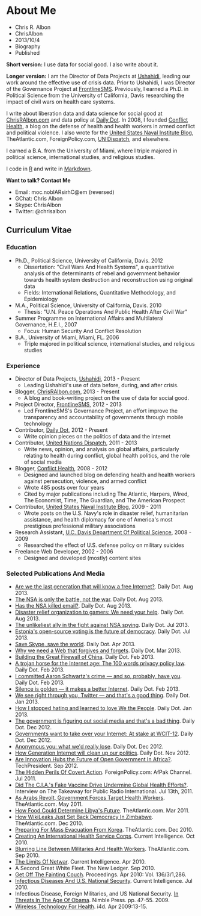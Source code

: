 # About Me
- Chris R. Albon
- ChrisAlbon
- 2013/10/4
- Biography
- Published

**Short version:** I use data for social good. I also write about it.

**Longer version:** I am the Director of Data Projects at [Ushahidi](http://www.ushahidi.com), leading our work around the effective use of crisis data. Prior to Ushahidi, I was Director of the Governance Project at [FrontlineSMS](http://www.frontlinesms.com). Previously, I earned a Ph.D. in Political Science from the University of California, Davis researching the impact of civil wars on health care systems.

I write about liberation data and data science for social good at [ChrisRAlbon.com](http://chrisralbon.com) and data policy at [Daily Dot](http://dailydot.com). In 2008, I founded [Conflict Health](http://conflicthealth.com), a blog on the defense of health and health workers in armed conflict and political violence. I also wrote for the [United States Naval Institute Blog](http://blog.usni.org), TheAtlantic.com, ForeignPolicy.com, [UN Dispatch](http://undispatch.com), and elsewhere.

I earned a B.A. from the University of Miami, where I triple majored in political science, international studies, and religious studies.

I code in [R](http://r-project.org) and write in [Markdown](http://daringfireball.net/projects/markdown/).

**Want to talk? Contact Me**

- Email: moc.noblARsirhC@em (reversed)
- GChat: Chris Albon
- Skype: ChrisAlbon
- Twitter: @chrisalbon

## Curriculum Vitae

### Education

- Ph.D., Political Science, University of California, Davis. 2012
	- Dissertation: "Civil Wars And Health Systems", a quantitative analysis of the determinants of rebel and government behavior towards health system destruction and reconstruction using original data
	- Fields: International Relations, Quantitative Methodology, and Epidemiology
- M.A., Political Science, University of California, Davis. 2010
	- Thesis: "U.N. Peace Operations And Public Health After Civil War"
- Summer Programme on International Affairs and Multilateral Governance, H.E.I., 2007
	- Focus: Human Security And Conflict Resolution
- B.A., University of Miami, Miami, FL. 2006
	- Triple majored in political science, international studies, and religious studies

### Experience

- Director of Data Projects, [Ushahidi](http://www.ushahidi.com), 2013 - Present
	- Leading Ushahidi's use of data before, during, and after crisis.
- Blogger, [ChrisRAlbon.com](http://chrisralbon.com), 2013 - Present
	- A blog and book-writing project on the use of data for social good.
- Project Director, [FrontlineSMS](http://www.frontlinesms.com), 2012 - 2013
	- Led FrontlineSMS's Governance Project, an effort improve the transparency and accountability of governments through mobile technology
- Contributor, [Daily Dot](http://dailydot.com), 2012 - Present
	- Write opinion pieces on the politics of data and the internet
- Contributor, [United Nations Dispatch](http://undispatch.com), 2011 - 2013
	- Write news, opinion, and analysis on global affairs, particularly relating to health during conflict, global health politics, and the role of social media
- Blogger, [Conflict Health](http://conflicthealth.com), 2008 - 2012
	- Designed and launched blog on defending health and health workers against persecution, violence, and armed conflict
	- Wrote 485 posts over four years
	- Cited by major publications including The Atlantic, Harpers, Wired, The Economist, Time, The Guardian, and The American Prospect
- Contributor, [United States Naval Institute Blog](blog.usni.org), 2009 - 2011
	- Wrote posts on the U.S. Navy's role in disaster relief, humanitarian assistance, and health diplomacy for one of America's most prestigious professional military associations
- Research Assistant, [U.C. Davis Department Of Political Science](http://ps.ucdavis.edu), 2008 - 2009
	- Researched the effect of U.S. defense policy on military suicides
- Freelance Web Developer, 2002 - 2006
	- Designed and developed (mostly) content sites

### Selected Publications And Media

- [Are we the last generation that will know a free Internet?](http://www.dailydot.com/opinion/albon-last-generation-free-internet/). Daily Dot. Aug 2013.
- [The NSA is only the battle, not the war](http://www.dailydot.com/opinion/albon-nsa-battle-not-war/). Daily Dot. Aug 2013.
- [Has the NSA killed email?](http://www.dailydot.com/opinion/albon-has-nsa-killed-email/). Daily Dot. Aug 2013.
- [Disaster relief organization to gamers: We need your help](http://www.dailydot.com/opinion/albon-disaster-relief-to-gamers-need-help-Internet-Response-League/). Daily Dot. Aug 2013.
- [The unlikeliest ally in the fight against NSA spying](http://www.dailydot.com/opinion/albon-unlikely-ally-fight-NSA-spying-microsoft/). Daily Dot. Jul 2013.
- [Estonia's open-source voting is the future of democracy](http://www.dailydot.com/opinion/albon-estonia-open-source-voting-democracy/). Daily Dot. Jul 2013.
- [Save Skype, save the world](http://www.dailydot.com/opinion/albon-save-skype-save-the-world/). Daily Dot. Apr 2013.
- [Why we need a Web that forgives and forgets](http://www.dailydot.com/opinion/albon-web-that-forgives-and-forgets/). Daily Dot. Mar 2013.
- [Building the Great Firewall of China](http://www.dailydot.com/opinion/albon-building-great-firewall-china/). Daily Dot. Feb 2013.
- [A trojan horse for the Internet age: The 100 words privacy policy law](http://www.dailydot.com/opinion/albon-trojan-horse-100-word-privacy-law/). Daily Dot. Feb 2013.
- [I committed Aaron Schwartz's crime — and so, probably, have you](http://www.dailydot.com/opinion/albon-I-committed-aaron-swartz-crime/). Daily Dot. Feb 2013.
- [Silence is golden — it makes a better Internet](http://www.dailydot.com/opinion/albon-silence-is-golden-better-internet/). Daily Dot. Feb 2013.
- [We see right through you, Twitter — and that's a good thing](http://www.dailydot.com/opinion/albon-we-see-right-through-you-twitter-good-thing/). Daily Dot. Jan 2013.
- [How I stopped hating and learned to love We the People](http://www.dailydot.com/opinion/albon-how-i-stopped-hating-love-we-the-people/). Daily Dot. Jan 2013.
- [The government is figuring out social media and that's a bad thing](http://www.dailydot.com/opinion/albon-government-figuring-out-social-media-bad/). Daily Dot. Dec 2012.
- [Governments want to take over your Internet: At stake at WCIT-12](http://www.dailydot.com/opinion/albon-governments-want-to-take-your-Internet/). Daily Dot. Dec 2012.
- [Anonymous you: what we'd really lose](http://www.dailydot.com/opinion/albon-for-anonymity/). Daily Dot. Dec 2012.
- [How Generation Internet will clean up our politics](http://www.dailydot.com/opinion/generation-internet-cleaning-up-politics/). Daily Dot. Nov 2012.
- [Are Innovation Hubs the Future of Open Government In Africa?](http://techpresident.com/news/22871/are-innovation-hubs-future-open-government-africa). TechPresident. Sep 2012.
- [The Hidden Perils Of Covert Action](http://afpak.foreignpolicy.com/posts/2011/07/13/the_hidden_perils_of_covert_action). ForeignPolicy.com: AfPak Channel. Jul 2011.
- [Did The C.I.A.'s Fake Vaccine Drive Undermine Global Health Efforts?](http://www.thetakeaway.org/2011/jul/13/did-cias-fake-vaccine-drive-undermine-global-health-efforts/). Interview on The Takeaway for Public Radio International. Jul 13th, 2011.
- [As Arabs Revolt, Government Forces Target Health Workers](http://www.theatlantic.com/international/archive/2011/05/as-arabs-revolt-government-forces-target-health-workers/238782/). TheAtlantic.com. May 2011.
- [How Food Could Determine Libya's Future](http://www.theatlantic.com/international/archive/2011/03/how-food-could-determine-libyas-future/72097/). TheAtlantic.com. Mar 2011.
- [How WikiLeaks Just Set Back Democracy In Zimbabwe](http://www.theatlantic.com/international/archive/10/12/how-wikileaks-just-set-back-democracy-in-zimbabwe/68598/). TheAtlantic.com. Dec 2010.
- [Preparing For Mass Evacuation From Korea](http://www.theatlantic.com/international/archive/10/12/preparing-for-mass-evacuation-from-korea/68276/). TheAtlantic.com. Dec 2010.
- [Creating An International Health Service Corps](http://www.currentintelligence.net/features/2010/10/18/creating-an-international-health-service-corps.html). Current Intelligence. Oct 2010.
- [Blurring Line Between Militaries And Health Workers](http://www.theatlantic.com/international/archive/10/09/the-blurring-line-between-militaries-and-health-workers/62961/). TheAtlantic.com. Sep 2010.
- [The Limits Of Netwar](http://www.currentintelligence.net/agenda/2010/4/16/the-limits-of-netwar.html). Current Intelligence. Apr 2010.
- A Second Great White Fleet. The New Ledger. Sep 2010.
- [Get Off The Fainting Couch](http://www.usni.org/magazines/proceedings/story.asp?STORY_ID=2313). Proceedings. Apr 2010: Vol. 136/3/1,286.
- [Infectious Diseases And U.S. National Security](http://www.currentintelligence.net/features/2010/7/28/infectious-diseases-and-us-national-security.html). Current Intelligence. Jul 2010.
- Infectious Disease, Foreign Militaries, and US National Security. [In Threats In The Age Of Obama](http://www.amazon.com/Threats-Age-Obama-Michael-Tanji/dp/1934840807). Nimble Press. pp. 47-55. 2009.
- [Wireless Technology For Health](http://www.i4donline.net/articles/current-article.asp?articleid=631&amp;typ=Features). i4d. Apr 2009:13-15.